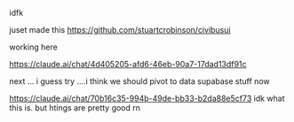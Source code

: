 idfk

juset made this https://github.com/stuartcrobinson/civibusui


working here

https://claude.ai/chat/4d405205-afd6-46eb-90a7-17dad13df91c

next ... i guess try ....i think we should pivot to data supabase stuff now

https://claude.ai/chat/70b16c35-994b-49de-bb33-b2da88e5cf73
idk what this is.  but htings are pretty good rn